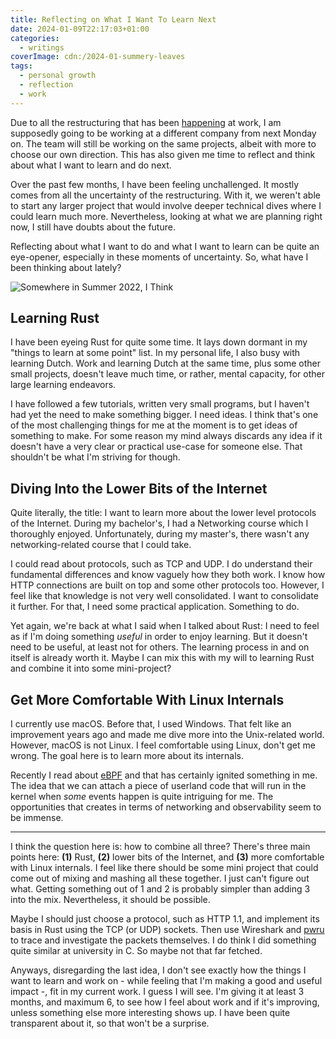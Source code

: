 ```yaml
---
title: Reflecting on What I Want To Learn Next
date: 2024-01-09T22:17:03+01:00
categories:
  - writings
coverImage: cdn:/2024-01-summery-leaves
tags:
  - personal growth
  - reflection
  - work
---
```


Due to all the restructuring that has been [happening](https://protocol.ai/blog/advancing-ipfs-and-libp2p-governance/) at work, I am supposedly going to be working at a different company from next Monday on. The team will still be working on the same projects, albeit with more to choose our own direction. This has also given me time to reflect and think about what I want to learn and do next.

<!--more-->

Over the past few months, I have been feeling unchallenged. It mostly comes from all the uncertainty of the restructuring. With it, we weren't able to start any larger project that would involve deeper technical dives where I could learn much more. Nevertheless, looking at what we are planning right now, I still have doubts about the future.

Reflecting about what I want to do and what I want to learn can be quite an eye-opener, especially in these moments of uncertainty. So, what have I been thinking about lately?

![Somewhere in Summer 2022, I Think](cdn:/2024-01-summery-leaves)

## Learning Rust

I have been eyeing Rust for quite some time. It lays down dormant in my "things to learn at some point" list. In my personal life, I also busy with learning Dutch. Work and learning Dutch at the same time, plus some other small projects, doesn't leave much time, or rather, mental capacity, for other large learning endeavors.

I have followed a few tutorials, written very small programs, but I haven't had yet the need to make something bigger. I need ideas. I think that's one of the most challenging things for me at the moment is to get ideas of something to make. For some reason my mind always discards any idea if it doesn't have a very clear or practical use-case for someone else. That shouldn't be what I'm striving for though.

## Diving Into the Lower Bits of the Internet

Quite literally, the title: I want to learn more about the lower level protocols of the Internet. During my bachelor's, I had a Networking course which I thoroughly enjoyed. Unfortunately, during my master's, there wasn't any networking-related course that I could take.

I could read about protocols, such as TCP and UDP. I do understand their fundamental differences and know vaguely how they both work. I know how HTTP connections are built on top and some other protocols too. However, I feel like that knowledge is not very well consolidated. I want to consolidate it further. For that, I need some practical application. Something to do.

Yet again, we're back at what I said when I talked about Rust: I need to feel as if I'm doing something *useful* in order to enjoy learning. But it doesn't need to be useful, at least not for others. The learning process in and on itself is already worth it. Maybe I can mix this with my will to learning Rust and combine it into some mini-project?

## Get More Comfortable With Linux Internals

I currently use macOS. Before that, I used Windows. That felt like an improvement years ago and made me dive more into the Unix-related world. However, macOS is not Linux. I feel comfortable using Linux, don't get me wrong. The goal here is to learn more about its internals.

Recently I read about [eBPF](https://ebpf.io/) and that has certainly ignited something in me. The idea that we can attach a piece of userland code that will run in the kernel when *some* events happen is quite intriguing for me. The opportunities that creates in terms of networking and observability seem to be immense.

---

I think the question here is: how to combine all three? There's three main points here: **‌(1)** Rust, **‌(2)** lower bits of the Internet, and **‌(3)** more comfortable with Linux internals. I feel like there should be some mini project that could come out of mixing and mashing all these together. I just can't figure out what. Getting something out of 1 and 2 is probably simpler than adding 3 into the mix. Nevertheless, it should be possible.

Maybe I should just choose a protocol, such as HTTP 1.1, and implement its basis in Rust using the TCP (or UDP) sockets. Then use Wireshark and [pwru](https://github.com/cilium/pwru) to trace and investigate the packets themselves. I do think I did something quite similar at university in C. So maybe not that far fetched.

Anyways, disregarding the last idea, I don't see exactly how the things I want to learn and work on - while feeling that I'm making a good and useful impact -, fit in my current work. I guess I will see. I'm giving it at least 3 months, and maximum 6, to see how I feel about work and if it's improving, unless something else more interesting shows up. I have been quite transparent about it, so that won't be a surprise.
